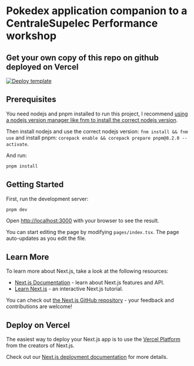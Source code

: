 # Pokedex application companion to a CentraleSupelec Performance workshop

## Get your own copy of this repo on github deployed on Vercel

[![Deploy template](https://vercel.com/button)](https://vercel.com/new/clone?repository-url=https%3A%2F%2Fgithub.com%2FJeremie-Chauvel%2Fpokedex-perf-cs%2Ftree%2Fmain&project-name=pokedex-perf-cs&repository-name=pokedex-perf-cs)

## Prerequisites

You need nodejs and pnpm installed to run this project, I recommend [using a nodejs version manager like fnm to install the correct nodejs version](https://github.com/Schniz/fnm#installation).

Then install nodejs and use the correct nodejs version: `fnm install && fnm use`
and install pnpm: `corepack enable && corepack prepare pnpm@8.2.0 --activate`.

And run:

```bash
pnpm install
```

## Getting Started

First, run the development server:

```bash
pnpm dev
```

Open [http://localhost:3000](http://localhost:3000) with your browser to see the result.

You can start editing the page by modifying `pages/index.tsx`. The page auto-updates as you edit the file.

## Learn More

To learn more about Next.js, take a look at the following resources:

- [Next.js Documentation](https://nextjs.org/docs) - learn about Next.js features and API.
- [Learn Next.js](https://nextjs.org/learn) - an interactive Next.js tutorial.

You can check out [the Next.js GitHub repository](https://github.com/vercel/next.js/) - your feedback and contributions are welcome!

## Deploy on Vercel

The easiest way to deploy your Next.js app is to use the [Vercel Platform](https://vercel.com/new?utm_medium=default-template&filter=next.js&utm_source=create-next-app&utm_campaign=create-next-app-readme) from the creators of Next.js.

Check out our [Next.js deployment documentation](https://nextjs.org/docs/deployment) for more details.
